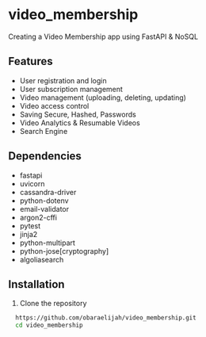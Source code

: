 # video_membership
Creating a Video Membership app using FastAPI &amp; NoSQL 
## Features
- User registration and login
- User subscription management
- Video management (uploading, deleting, updating)
- Video access control
- Saving Secure, Hashed, Passwords
- Video Analytics & Resumable Videos
- Search Engine
## Dependencies
- fastapi
- uvicorn 
- cassandra-driver
- python-dotenv
- email-validator
- argon2-cffi
- pytest
- jinja2
- python-multipart
- python-jose[cryptography]
- algoliasearch


## Installation

1. Clone the repository

```bash
  https://github.com/obaraelijah/video_membership.git
  cd video_membership
```
